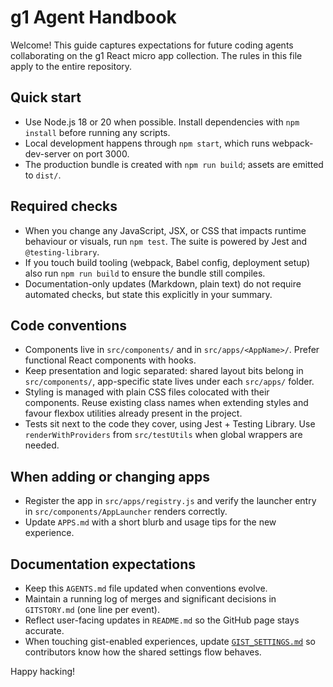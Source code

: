 # g1 Agent Handbook

Welcome! This guide captures expectations for future coding agents collaborating on the g1 React micro app collection. The rules in this file apply to the entire repository.

## Quick start
- Use Node.js 18 or 20 when possible. Install dependencies with `npm install` before running any scripts.
- Local development happens through `npm start`, which runs webpack-dev-server on port 3000.
- The production bundle is created with `npm run build`; assets are emitted to `dist/`.

## Required checks
- When you change any JavaScript, JSX, or CSS that impacts runtime behaviour or visuals, run `npm test`. The suite is powered by Jest and `@testing-library`.
- If you touch build tooling (webpack, Babel config, deployment setup) also run `npm run build` to ensure the bundle still compiles.
- Documentation-only updates (Markdown, plain text) do not require automated checks, but state this explicitly in your summary.

## Code conventions
- Components live in `src/components/` and in `src/apps/<AppName>/`. Prefer functional React components with hooks.
- Keep presentation and logic separated: shared layout bits belong in `src/components/`, app-specific state lives under each `src/apps/` folder.
- Styling is managed with plain CSS files colocated with their components. Reuse existing class names when extending styles and favour flexbox utilities already present in the project.
- Tests sit next to the code they cover, using Jest + Testing Library. Use `renderWithProviders` from `src/testUtils` when global wrappers are needed.

## When adding or changing apps
- Register the app in `src/apps/registry.js` and verify the launcher entry in `src/components/AppLauncher` renders correctly.
- Update `APPS.md` with a short blurb and usage tips for the new experience.

## Documentation expectations
- Keep this `AGENTS.md` file updated when conventions evolve.
- Maintain a running log of merges and significant decisions in `GITSTORY.md` (one line per event).
- Reflect user-facing updates in `README.md` so the GitHub page stays accurate.
- When touching gist-enabled experiences, update [`GIST_SETTINGS.md`](GIST_SETTINGS.md) so contributors know how the shared settings flow behaves.

Happy hacking!
